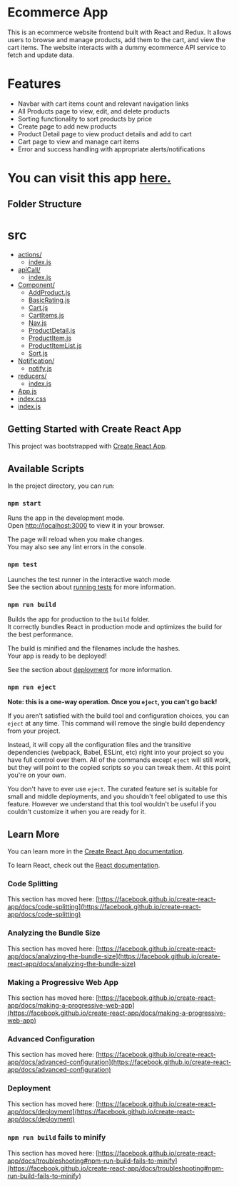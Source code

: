 # Ecommerce App
This is an ecommerce website frontend built with React and Redux. It allows users to browse and manage products, add them to the cart, and view the cart items. The website interacts with a dummy ecommerce API service to fetch and update data.

# Features
* Navbar with cart items count and relevant navigation links
* All Products page to view, edit, and delete products
* Sorting functionality to sort products by price
* Create page to add new products
* Product Detail page to view product details and add to cart
* Cart page to view and manage cart items
* Error and success handling with appropriate alerts/notifications

# You can visit this app [here.](https://e-commerce-app-cum0.onrender.com) 

## Folder Structure
# src

* [actions/](.\src\actions)
  * [index.js](.\src\actions\index.js)
* [apiCall/](.\src\apiCall)
  * [index.js](.\src\apiCall\index.js)
* [Component/](.\src\Component)
  * [AddProduct.js](.\src\Component\AddProduct.js)
  * [BasicRating.js](.\src\Component\BasicRating.js)
  * [Cart.js](.\src\Component\Cart.js)
  * [CartItems.js](.\src\Component\CartItems.js)
  * [Nav.js](.\src\Component\Nav.js)
  * [ProductDetail.js](.\src\Component\ProductDetail.js)
  * [ProductItem.js](.\src\Component\ProductItem.js)
  * [ProductItemList.js](.\src\Component\ProductItemList.js)
  * [Sort.js](.\src\Component\Sort.js)
* [Notification/](.\src\Notification)
  * [notify.js](.\src\Notification\notify.js)
* [reducers/](.\src\reducers)
  * [index.js](.\src\reducers\index.js)
* [App.js](.\src\App.js)
* [index.css](.\src\index.css)
* [index.js](.\src\index.js)


## Getting Started with Create React App

This project was bootstrapped with [Create React App](https://github.com/facebook/create-react-app).

## Available Scripts

In the project directory, you can run:

### `npm start`

Runs the app in the development mode.\
Open [http://localhost:3000](http://localhost:3000) to view it in your browser.

The page will reload when you make changes.\
You may also see any lint errors in the console.

### `npm test`

Launches the test runner in the interactive watch mode.\
See the section about [running tests](https://facebook.github.io/create-react-app/docs/running-tests) for more information.

### `npm run build`

Builds the app for production to the `build` folder.\
It correctly bundles React in production mode and optimizes the build for the best performance.

The build is minified and the filenames include the hashes.\
Your app is ready to be deployed!

See the section about [deployment](https://facebook.github.io/create-react-app/docs/deployment) for more information.

### `npm run eject`

**Note: this is a one-way operation. Once you `eject`, you can't go back!**

If you aren't satisfied with the build tool and configuration choices, you can `eject` at any time. This command will remove the single build dependency from your project.

Instead, it will copy all the configuration files and the transitive dependencies (webpack, Babel, ESLint, etc) right into your project so you have full control over them. All of the commands except `eject` will still work, but they will point to the copied scripts so you can tweak them. At this point you're on your own.

You don't have to ever use `eject`. The curated feature set is suitable for small and middle deployments, and you shouldn't feel obligated to use this feature. However we understand that this tool wouldn't be useful if you couldn't customize it when you are ready for it.

## Learn More

You can learn more in the [Create React App documentation](https://facebook.github.io/create-react-app/docs/getting-started).

To learn React, check out the [React documentation](https://reactjs.org/).

### Code Splitting

This section has moved here: [https://facebook.github.io/create-react-app/docs/code-splitting](https://facebook.github.io/create-react-app/docs/code-splitting)

### Analyzing the Bundle Size

This section has moved here: [https://facebook.github.io/create-react-app/docs/analyzing-the-bundle-size](https://facebook.github.io/create-react-app/docs/analyzing-the-bundle-size)

### Making a Progressive Web App

This section has moved here: [https://facebook.github.io/create-react-app/docs/making-a-progressive-web-app](https://facebook.github.io/create-react-app/docs/making-a-progressive-web-app)

### Advanced Configuration

This section has moved here: [https://facebook.github.io/create-react-app/docs/advanced-configuration](https://facebook.github.io/create-react-app/docs/advanced-configuration)

### Deployment

This section has moved here: [https://facebook.github.io/create-react-app/docs/deployment](https://facebook.github.io/create-react-app/docs/deployment)

### `npm run build` fails to minify

This section has moved here: [https://facebook.github.io/create-react-app/docs/troubleshooting#npm-run-build-fails-to-minify](https://facebook.github.io/create-react-app/docs/troubleshooting#npm-run-build-fails-to-minify)
